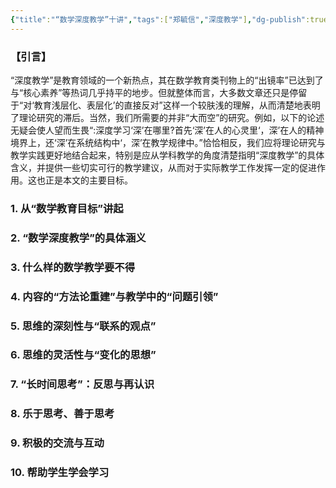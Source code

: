 ```yaml
---
{"title":"“数学深度教学”十讲","tags":["郑毓信","深度教学"],"dg-publish":true,"permalink":"/郑毓信/zyx-sxsdjx/","dgPassFrontmatter":true,"noteIcon":""}
---
```



### 【引言】

“深度教学”是教育领域的一个新热点，其在数学教育类刊物上的“出镜率”已达到了与“核心素养”等热词几乎持平的地步。但就整体而言，大多数文章还只是停留于“对‘教育浅层化、表层化’的直接反对”这样一个较肤浅的理解，从而清楚地表明了理论研究的滞后。当然，我们所需要的并非“大而空”的研究。例如，以下的论述无疑会使人望而生畏“:深度学习‘深’在哪里?首先‘深’在人的心灵里‘，深’在人的精神境界上，还‘深’在系统结构中‘，深’在教学规律中。”恰恰相反，我们应将理论研究与教学实践更好地结合起来，特别是应从学科教学的角度清楚指明“深度教学”的具体含义，并提供一些切实可行的教学建议，从而对于实际教学工作发挥一定的促进作用。这也正是本文的主要目标。

### 1. 从“数学教育目标”讲起



### 2. “数学深度教学”的具体涵义



### 3. 什么样的数学教学要不得



### 4. 内容的“方法论重建”与教学中的“问题引领”



### 5. 思维的深刻性与“联系的观点”



### 6. 思维的灵活性与“变化的思想”



### 7. “长时间思考”：反思与再认识



### 8. 乐于思考、善于思考



### 9. 积极的交流与互动



### 10. 帮助学生学会学习


